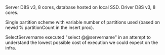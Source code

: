 Server D8S v3, 8 cores, database hosted on local SSD.
Driver D8S v3, 8 cores.

Single partition scheme with variable number of partitions used (based on newid % partitionCount in the insert proc).

SelectServername executed "select @@servername" in an attempt to understand the lowest possible cost of execution we could expect on the infra.